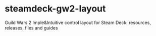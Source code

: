 # steamdeck-gw2-layout
Guild Wars 2 Imple&amp;Intuitive control layout for Steam Deck: resources, releases, files and guides
